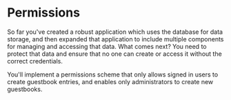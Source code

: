 # Permissions

So far you've created a robust application which uses the database for data 
storage, and then expanded that application to include multiple components for
managing and accessing that data. What comes next? You need to protect that data
and ensure that no one can create or access it without the correct credentials.

You'll implement a permissions scheme that only allows signed in users to create
guestbook entries, and enables only administrators to create new guestbooks.

